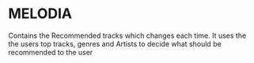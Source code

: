 # MELODIA
Contains the Recommended tracks which changes each time. It uses the the users top tracks, genres and Artists to decide what should be recommended to the user
